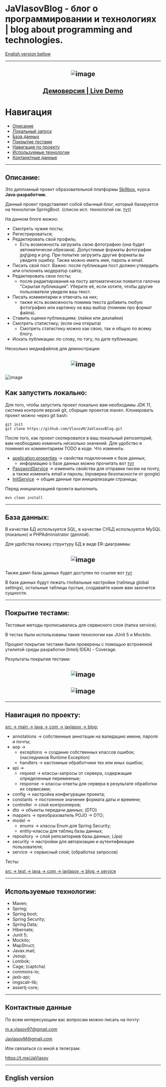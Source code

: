 # JaVlasovBlog - блог о программировании и технологиях | blog about programming and technologies.
[English version bellow](#English-version)
___

<h2 align="center">

![image](./readme_assets/JaVlasov.jpg )</h2>

<h2 align="center">

<a  href="https://javlasov-blog.herokuapp.com/">Демоверсия | Live Demo</a></h2>


# Навигация
- [Описание](#Описание)
- [Локальный запуск](./README.md#Локальный-запуск)
- [База данных](#База-данных)
- [Покрытие тестами](#Покрытие-тестами)
- [Навигация по проекту](#Навигация-по-проекту) 
- [Используемые технологии](#Используемые-технологии)
- [Контанктные данные](#Контактные-данные)

___
## Описание:
Это дипломный проект образовательной платформы [Skillbox](https://skillbox.ru/), курса **Java-разработчик**.

Данный проект представляет собой обычный блог, который базируется на технологии SpringBoot. (список исп. технологий см. [тут](#Используемые-технологии))

На данном блоге можно:

- Смотреть чужие посты;
- Регистрироваться;
- Редактировать свой профиль;
    - Есть возможность загрузить свою фотографию (она будет автоматически обрезана). Допустимые форматы фотографии jpg\jpeg и png. При попытке загрузить другие форматы вы увидите ошибку. Также можно иметь имя, пароль и email.
- Писать свой пост. Важно: после публикации пост должен утвердить или отклонить модератор сайта;
- Редактировать свои посты;
    - после редактирования на посту автоматически появится галочка "Скрытая публикация". Уберите её, если хотите, чтобы другие пользователи увидели ваш текст.
- Писать комментарии и отвечать на них;
    - также есть возможность помима текста добавить любую фотографию или картинку на ваш выбор (помним про формат файла).
- Ставить оценки публикациям; (лайки или дизлайки)
- Смотреть статистику; (если она открыта)
    - Смотреть статистику можно как свою, так и общую по всему блогу.
- Искать публикации: по слову, по тэгу, по дате публикации;

Несколько медиафайлов для демонстрации:

<h2 align="center">

![image](https://github.com/VlasovM/JaVlasovBlog/blob/master/readme_assets/gif%20demo%20application.gif)</h2>

![image](./readme_assets/Demo%20for%20application.png)

## Как запустить локально:

Для того, чтобы запустить проект локально вам необходимы JDK 11, система контроля версий git, сборщик проектов maven.
Клонировать проект можно через git bash:

    git init
    git clone https://github.com/VlasovM/JaVlasovBlog.git
    
После того, как проект скопировался в ваш локальный репозиторий, вам необходимо изменить несколько значений. Для удобство я поменил их комментарием TODO в коде. Что изменить:
 - [application.properties](https://github.com/VlasovM/JaVlasovBlog/blob/master/src/main/resources/application.properties#L1-L5) -> свойства подключения к базе данных;
    - информацию о базе данных можно прочитать вот [тут](#База-данных)
 - [PasswordService](https://github.com/VlasovM/JaVlasovBlog/blob/master/src/main/java/com/javlasov/blog/service/PasswordService.java#L122-L136) -> изменить свойства для отправки писем на почту, а также изменить email и пароль; (проверка безопасности от google)
 - [InitService](https://github.com/VlasovM/JaVlasovBlog/blob/master/src/main/java/com/javlasov/blog/service/InitService.java#L21-L25) -> общие данные при инициализации страницы;
 
 Перед инициализацией проекта выполнить
 
    mvn clean install
    
____

## База данных:

В качестве БД используется SQL, в качестве СУБД используется MySQL (локально) и PHPAdministrator (деплой).

Для удобства покажу структуру БД в виде ER-диаграммы:

<h2 align="center">

![image](./readme_assets/Er%20diagramm.PNG)</h2>

Также дамп базы данных будет доступен по ссылке вот [тут](https://drive.google.com/file/d/1fevEo2pctIz5yZQFCP49EjsDljpog-LP/view?usp=sharing)

В базе данных будут лежать глобальные настройки (таблица global settings), остальные таблицы пустые, создавайте какие вам захочется сущности.
____

## Покрытие тестами:

Тестовые методы прописывались для сервисного слоя (папка service). 

В тестах были использованы такие технологии как JUnit 5 и Mockito.

Процент покрытие тестами были проверены с помощью встроенной утилитой среды разработки (Intelij IDEA) -  Coverage.

Результаты покрытия тестами:

<h2 align="center">

![image](./readme_assets/All%20%20results%20coverage.PNG)</h2>

<h2 align="center">

![image](./readme_assets/Result%20tests%20coverage.PNG)</h2>

____
## Навигация по проекту:

[src -> main -> java -> com -> javlasov -> blog:](https://github.com/VlasovM/JaVlasovBlog/tree/master/src/main/java/com/javlasov/blog)

- annotations -> собственные аннотации на валидацию имени, пароля и почты;
- aop ->
    - exceptions -> создание собственных классов ошибок; (наследников Runtime Exception)
    - handlers -> кастомные обработчики тех или иных ошибок;
- api -> 
    - request -> классы-запросы от сервера, содержащие определенные перемееные;
    - response -> классы-ответы для сервера в результате обработки их сервисами;
- config -> настройка конфигурации проекта;
- constants -> постоянное значение формата даты и времени;
- controller -> слой контроллеров;
- dto -> объекты передачи данных; (DTO)
- mappers -> преобразователь POJO -> DTO;
- model ->
    - enums -> классы Enum для Spring Security;
    - entity-классы для таблиц базы данных;
- repository -> слой репозиториев базы данных; (Jpa)
- security -> настройки для авторизации и аутентификации пользователя;
- service -> сервисный слой; (обработка запросов)

Тесты:

[src -> test -> java -> com -> javlasov -> blog -> service](https://github.com/VlasovM/JaVlasovBlog/tree/master/src/test/java/com/javlasov/blog/service)

____

## Используемые технологии:

- Maven;
- Spring;
- Spring boot;
- Spring Security;
- Spring Data;
- Hibernate;
- Junit 5;
- Mockito;
- MapStruct;
- Javax.mail;
- Jsoup;
- Lombok;
- Cage; (captcha)
- commons-io;
- jaxb-api;
- imgscalr-lib;
- assertj-core;

____

## Контактные данные

По всем интересующим вас вопросам можно писать на почту:

m.a.vlasov97@gmail.com

JavlasovM@gmail.com

Или связаться со мной в телеграм:

https://t.me/JaVlasov

____

## English version
